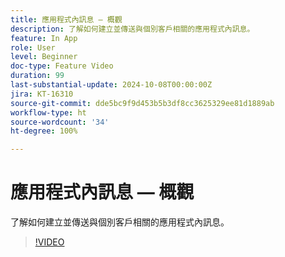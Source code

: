 ```yaml
---
title: 應用程式內訊息 — 概觀
description: 了解如何建立並傳送與個別客戶相關的應用程式內訊息。
feature: In App
role: User
level: Beginner
doc-type: Feature Video
duration: 99
last-substantial-update: 2024-10-08T00:00:00Z
jira: KT-16310
source-git-commit: dde5bc9f9d453b5b3df8cc3625329ee81d1889ab
workflow-type: ht
source-wordcount: '34'
ht-degree: 100%

---
```



# 應用程式內訊息 — 概觀

了解如何建立並傳送與個別客戶相關的應用程式內訊息。

>[!VIDEO](https://video.tv.adobe.com/v/3432677/?learn=on)
